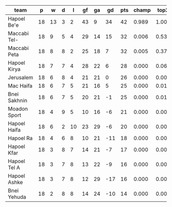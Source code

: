 |     team     | p  | w  | d | l  | gf | ga | gd  | pts | champ | top2  | top3  | top4  |  5-7  | bot4  | bot3  | bot2  |
|--------------|----|----|---|----|----|----|-----|-----|-------|-------|-------|-------|-------|-------|-------|-------|
| Hapoel Be'e  | 18 | 13 | 3 |  2 | 43 |  9 |  34 |  42 | 0.989 | 1.000 | 1.000 | 1.000 | 0.000 | 0.000 | 0.000 | 0.000|
| Maccabi Tel- | 18 |  9 | 5 |  4 | 29 | 14 |  15 |  32 | 0.006 | 0.534 | 0.840 | 0.947 | 0.052 | 0.000 | 0.000 | 0.000|
| Maccabi Peta | 18 |  8 | 8 |  2 | 25 | 18 |   7 |  32 | 0.005 | 0.372 | 0.752 | 0.907 | 0.092 | 0.000 | 0.000 | 0.000|
| Hapoel Kirya | 18 |  7 | 7 |  4 | 28 | 22 |   6 |  28 | 0.000 | 0.062 | 0.225 | 0.524 | 0.449 | 0.000 | 0.000 | 0.000|
| Jerusalem    | 18 |  6 | 8 |  4 | 21 | 21 |   0 |  26 | 0.000 | 0.006 | 0.035 | 0.142 | 0.662 | 0.011 | 0.004 | 0.001|
| Mac Haifa    | 18 |  6 | 7 |  5 | 21 | 16 |   5 |  25 | 0.000 | 0.016 | 0.089 | 0.282 | 0.618 | 0.005 | 0.002 | 0.000|
| Bnei Sakhnin | 18 |  6 | 7 |  5 | 20 | 21 |  -1 |  25 | 0.000 | 0.011 | 0.058 | 0.185 | 0.671 | 0.008 | 0.002 | 0.000|
| Moadon Sport | 18 |  4 | 9 |  5 | 10 | 16 |  -6 |  21 | 0.000 | 0.000 | 0.001 | 0.006 | 0.167 | 0.241 | 0.125 | 0.057|
| Hapoel Haifa | 18 |  6 | 2 | 10 | 23 | 29 |  -6 |  20 | 0.000 | 0.000 | 0.001 | 0.005 | 0.127 | 0.324 | 0.185 | 0.085|
| Hapoel Ra    | 18 |  4 | 6 |  8 | 10 | 21 | -11 |  18 | 0.000 | 0.000 | 0.000 | 0.001 | 0.057 | 0.550 | 0.384 | 0.220|
| Hapoel Kfar  | 18 |  3 | 8 |  7 | 14 | 21 |  -7 |  17 | 0.000 | 0.000 | 0.000 | 0.001 | 0.034 | 0.634 | 0.460 | 0.279|
| Hapoel Tel A | 18 |  3 | 7 |  8 | 13 | 22 |  -9 |  16 | 0.000 | 0.000 | 0.000 | 0.001 | 0.055 | 0.523 | 0.360 | 0.219|
| Hapoel Ashke | 18 |  3 | 7 |  8 | 12 | 29 | -17 |  16 | 0.000 | 0.000 | 0.000 | 0.000 | 0.006 | 0.863 | 0.750 | 0.576|
| Bnei Yehuda  | 18 |  2 | 8 |  8 | 14 | 24 | -10 |  14 | 0.000 | 0.000 | 0.000 | 0.000 | 0.008 | 0.840 | 0.728 | 0.563|
